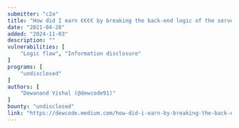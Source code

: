 ```yaml
---
submitter: "c2a"
title: "How did I earn €€€€ by breaking the back-end logic of the server"
date: "2021-04-28"
added: "2024-11-03"
description: ""
vulnerabilities: [
    "Logic flaw", "Information disclosure"
]
programs: [
    "undisclosed"
]
authors: [
    "Dewanand Vishal (@dewcode91)"
]
bounty: "undisclosed"
link: "https://dewcode.medium.com/how-did-i-earn-by-breaking-the-back-end-logic-of-the-server-fd94882cbdf6"
---
```





